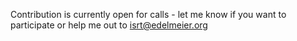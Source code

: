 Contribution is currently open for calls - let me know if you want to participate or help me out to isrt@edelmeier.org
